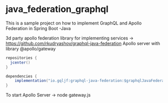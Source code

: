 # java_federation_graphql
This is a sample project on how to implement GraphQL and Apollo Federation in Spring Boot -Java

3d party apollo federation library for implementing services -> https://github.com/rkudryashov/graphql-java-federation 
Apollo server with library @apollo/gateway

```java
repositories {
  jcenter()
}
```

```java
dependencies {
    implementation("io.gqljf:graphql-java-federation:$graphqlJavaFederationVersion")
}
```

To start Apollo Server -> 
  node gateway.js
